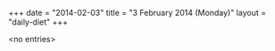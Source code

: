 +++
date = "2014-02-03"
title = "3 February 2014 (Monday)"
layout = "daily-diet"
+++


\<no entries\>
